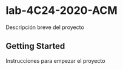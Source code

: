 # lab-4C24-2020-ACM

Descripción breve del proyecto

## Getting Started

Instrucciones para empezar el proyecto
